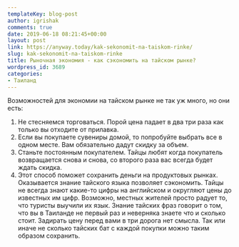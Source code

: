 ```yaml
---
templateKey: blog-post
author: igrishak
comments: true
date: 2019-06-18 08:21:45+00:00
layout: post
link: https://anyway.today/kak-sekonomit-na-taiskom-rinke/
slug: kak-sekonomit-na-taiskom-rinke
title: Рыночная экономия - как сэкономить на тайском рынке?
wordpress_id: 3689
categories:
- Таиланд
---
```





Возможностей для экономии на тайском рынке не так уж много, но они есть:







  1. Не стесняемся торговаться. Порой цена падает в два три раза как только вы отходите от прилавка.
  2. Если вы покупаете сувениры домой, то попробуйте выбрать все в одном месте. Вам обязательно дадут скидку за объем.
  3. Станьте постоянным покупателем. Тайцы любят когда покупатель возвращается снова и снова, со второго раза вас всегда будет ждать скидка.
  4. Этот способ поможет сохранить деньги на продуктовых рынках. Оказывается знание тайского языка позволяет сэкономить. Тайцы не всегда знают какие-то цифры на английском и округляют цены до известных им цифр. Возможно, местных жителей просто радует то, что туристы выучили их язык. Знание тайских фраз говорит о том, что вы в Таиланде не первый раз и неверняка знаете что и сколько стоит. Задирать цену перед вами в три дорога нет смысла. Так или иначе не сколько тайских бат с каждой покупки можно таким образом сохранить.



